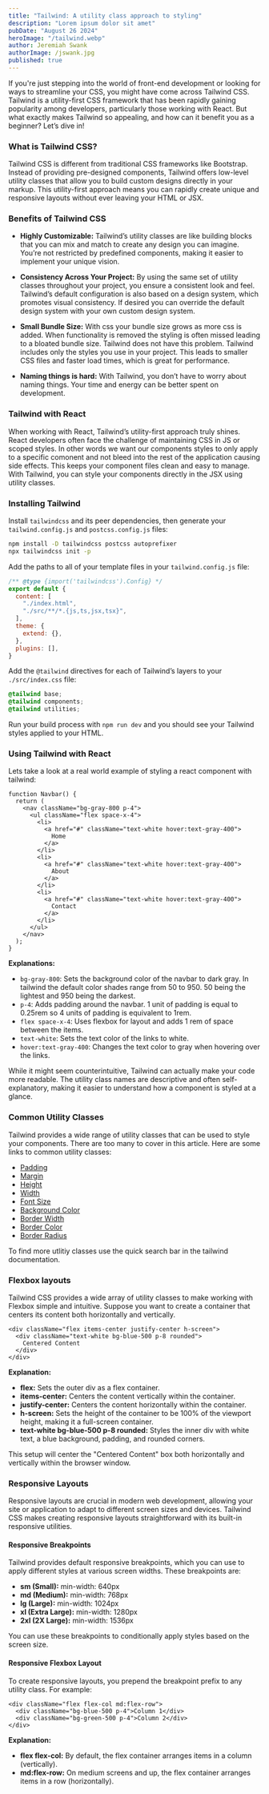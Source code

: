 ```yaml
---
title: "Tailwind: A utility class approach to styling"
description: "Lorem ipsum dolor sit amet"
pubDate: "August 26 2024"
heroImage: "/tailwind.webp"
author: Jeremiah Swank
authorImage: /jswank.jpg
published: true
---
```


If you're just stepping into the world of front-end development or looking for ways to streamline your CSS, you might have come across Tailwind CSS. Tailwind is a utility-first CSS framework that has been rapidly gaining popularity among developers, particularly those working with React. But what exactly makes Tailwind so appealing, and how can it benefit you as a beginner? Let’s dive in!

### What is Tailwind CSS?

Tailwind CSS is different from traditional CSS frameworks like Bootstrap. Instead of providing pre-designed components, Tailwind offers low-level utility classes that allow you to build custom designs directly in your markup. This utility-first approach means you can rapidly create unique and responsive layouts without ever leaving your HTML or JSX.

### Benefits of Tailwind CSS

* **Highly Customizable:** Tailwind’s utility classes are like building blocks that you can mix and match to create any design you can imagine. You’re not restricted by predefined components, making it easier to implement your unique vision.

* **Consistency Across Your Project:** By using the same set of utility classes throughout your project, you ensure a consistent look and feel. Tailwind’s default configuration is also based on a design system, which promotes visual consistency. If desired you can override the default design system with your own custom design system.

* **Small Bundle Size:** With css your bundle size grows as more css is added. When functionality is removed the styling is often missed leading to a bloated bundle size. Tailwind does not have this problem. Tailwind includes only the styles you use in your project. This leads to smaller CSS files and faster load times, which is great for performance.

* **Naming things is hard:** With Tailwind, you don’t have to worry about naming things. Your time and energy can be better spent on development.

### Tailwind with React

When working with React, Tailwind’s utility-first approach truly shines. React developers often face the challenge of maintaining CSS in JS or scoped styles. In other words we want our components styles to only apply to a specific comonent and not bleed into the rest of the application causing side effects. This keeps your component files clean and easy to manage.  With Tailwind, you can style your components directly in the JSX using utility classes. 

### Installing Tailwind

Install `tailwindcss` and its peer dependencies, then generate your `tailwind.config.js` and `postcss.config.js` files:

```bash
npm install -D tailwindcss postcss autoprefixer
npx tailwindcss init -p
```

Add the paths to all of your template files in your `tailwind.config.js` file:

```js
/** @type {import('tailwindcss').Config} */
export default {
  content: [
    "./index.html",
    "./src/**/*.{js,ts,jsx,tsx}",
  ],
  theme: {
    extend: {},
  },
  plugins: [],
}
```

Add the `@tailwind` directives for each of Tailwind’s layers to your `./src/index.css` file:

```css
@tailwind base;
@tailwind components;
@tailwind utilities;
```

Run your build process with `npm run dev` and you should see your Tailwind styles applied to your HTML.

### Using Tailwind with React

Lets take a look at a real world example of styling a react component with tailwind:

```tsx
function Navbar() {
  return (
    <nav className="bg-gray-800 p-4">
      <ul className="flex space-x-4">
        <li>
          <a href="#" className="text-white hover:text-gray-400">
            Home
          </a>
        </li>
        <li>
          <a href="#" className="text-white hover:text-gray-400">
            About
          </a>
        </li>
        <li>
          <a href="#" className="text-white hover:text-gray-400">
            Contact
          </a>
        </li>
      </ul>
    </nav>
  );
}
```
**Explanations:**

* `bg-gray-800`: Sets the background color of the navbar to dark gray. In tailwind the default color shades range from 50 to 950. 50 being the lightest and 950 being the darkest.
* `p-4`: Adds padding around the navbar. 1 unit of padding is equal to 0.25rem so 4 units of padding is equivalent to 1rem.
* `flex space-x-4`: Uses flexbox for layout and adds 1 rem of space between the items.
* `text-white`: Sets the text color of the links to white.
* `hover:text-gray-400`: Changes the text color to gray when hovering over the links.

While it might seem counterintuitive, Tailwind can actually make your code more readable. The utility class names are descriptive and often self-explanatory, making it easier to understand how a component is styled at a glance.

### Common Utility Classes

Tailwind provides a wide range of utility classes that can be used to style your components. There are too many to cover in this article. Here are some links to common utility classes:

* [Padding](https://tailwindcss.com/docs/padding)
* [Margin](https://tailwindcss.com/docs/margin)
* [Height](https://tailwindcss.com/docs/height)
* [Width](https://tailwindcss.com/docs/width)
* [Font Size](https://tailwindcss.com/docs/font-size)
* [Background Color](https://tailwindcss.com/docs/background-color)
* [Border Width](https://tailwindcss.com/docs/border-width)
* [Border Color](https://tailwindcss.com/docs/border-color)
* [Border Radius](https://tailwindcss.com/docs/border-radius)

To find more utlitiy classes use the quick search bar in the tailwind documentation.

### Flexbox layouts

Tailwind CSS provides a wide array of utility classes to make working with Flexbox simple and intuitive. Suppose you want to create a container that centers its content both horizontally and vertically.

```tsx
<div className="flex items-center justify-center h-screen">
  <div className="text-white bg-blue-500 p-8 rounded">
    Centered Content
  </div>
</div>
```

**Explanation:**

* **flex:** Sets the outer div as a flex container.
* **items-center:** Centers the content vertically within the container.
* **justify-center:** Centers the content horizontally within the container.
* **h-screen:** Sets the height of the container to be 100% of the viewport height, making it a full-screen container.
* **text-white bg-blue-500 p-8 rounded:** Styles the inner div with white text, a blue background, padding, and rounded corners.

This setup will center the "Centered Content" box both horizontally and vertically within the browser window.

### Responsive Layouts

Responsive layouts are crucial in modern web development, allowing your site or application to adapt to different screen sizes and devices. Tailwind CSS makes creating responsive layouts straightforward with its built-in responsive utilities.

#### Responsive Breakpoints

Tailwind provides default responsive breakpoints, which you can use to apply different styles at various screen widths. These breakpoints are:

* **sm (Small):** min-width: 640px
* **md (Medium):** min-width: 768px
* **lg (Large):** min-width: 1024px
* **xl (Extra Large):** min-width: 1280px
* **2xl (2X Large):** min-width: 1536px

You can use these breakpoints to conditionally apply styles based on the screen size.

#### Responsive Flexbox Layout

To create responsive layouts, you prepend the breakpoint prefix to any utility class. For example:

``` tsx
<div className="flex flex-col md:flex-row">
  <div className="bg-blue-500 p-4">Column 1</div>
  <div className="bg-green-500 p-4">Column 2</div>
</div>
```

**Explanation:**

* **flex flex-col:** By default, the flex container arranges items in a column (vertically).
* **md:flex-row:** On medium screens and up, the flex container arranges items in a row (horizontally).

